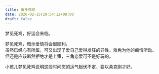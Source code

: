 ```yaml
---
title: 很多死鸡
date: 2020-02-15T20:54:12+08:00
draft: false
---
```


梦见死鸡，好运会来临。<br>



梦见死鸡，暗示爱情将会很顺利。<br>
虽然已经心有所属，可又出现了爱自己爱得发狂的异性，难免为他的痴情所动。<br>
但还是应该断然拒绝才是上策，三角恋爱可不是好玩的。<br>



小孩儿梦见死鸡说明这段时间您的运气起伏不定，要以柔克刚才好。<br>
